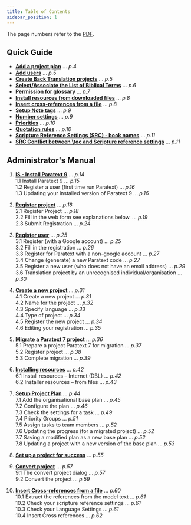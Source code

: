 ```yaml
---  
title: Table of Contents
sidebar_position: 1
---  
```


The page numbers refer to the [PDF](pathname:///img/Ptx-adminman-en-next.pdf).
  
## Quick Guide 

- [**Add a project plan**](Quick-guide-admn-tasks#add-a-project-plan.md) ... *p.4*  
- [**Add users**](Quick-guide-admn-tasks#add-users) ... *p.5*  
- [**Create Back Translation projects**](Quick-guide-admn-tasks#create-back-translation-projects)  ... *p.5*
- [**Select/Associate the List of Biblical Terms**](Quick-guide-admn-tasks#selectassociate-the-list-of-biblical-terms) ... *p.6*  
- [**Permission for glossary**](Quick-guide-admn-tasks#permission-for-glossary) ... *p.7*  
- [**Install resources from downloaded files**](Quick-guide-admn-tasks#install-resources-from-downloaded-files) ... *p.8*  
- [**Insert cross-references from a file**](Quick-guide-admn-tasks#insert-cross-references-from-a-file) ... *p.8*  
- [**Setup Note tags**](Quick-guide-admn-tasks#setup-note-tags) ... *p.9*  
- [**Number settings**](Quick-guide-admn-tasks#number-settings) ... *p.9*  
- [**Priorities**](Quick-guide-admn-tasks#priorities) ... *p.10*  
- [**Quotation rules**](Quick-guide-admn-tasks#quotation-rules) ... *p.10*  
- [**Scripture Reference Settings (SRC) - book names**](Quick-guide-admn-tasks#src---book-names) ... *p.11*  
- [**SRC Conflict between \\toc and Scripture reference settings**](Quick-guide-admn-tasks#src-conflict-between-toc-and-scripture-reference-settings) ... *p.11*  

## Administrator's Manual 

1. [**IS - Install Paratext 9**](1.IS.md)  ... *p.14*     
 1.1 Install Paratext 9  ... *p.15*  
 1.2 Register a user (first time run Paratext)  ... *p.16*      
 1.3 Updating your installed version of Paratext 9  ... *p.16*    
  
2. [**Register project**](2.REGP.md)  ... *p.18*   
 2.1 Register Project  ... *p.18*  
 2.2 Fill in the web form see explanations below.  ... *p.19*  
 2.3 Submit Registration  ... *p.24*  
  
3. [**Register user**](3.REGU.md)   ... *p.25*  
 3.1 Register (with a Google account)  ... *p.25*    
 3.2 Fill in the registration  ... *p.26*    
 3.3 Register for Paratext with a non-google account  ... *p.27*    
 3.4 Change (generate) a new Paratext code  ... *p.27*    
 3.5 Register a new user (who does not have an email address)  ... *p.29*    
 3.6 Translation project by an unrecognised individual/organisation  ... *p.30*    
   
4. [**Create a new project**](4.CP.md)  ... *p.31*  
  4.1 Create a new project  ... *p.31*    
  4.2 Name for the project  ... *p.32*    
  4.3 Specify language  ... *p.33*    
  4.4 Type of project  ... *p.34*    
  4.5 Register the new project  ... *p.34*    
  4.6 Editing your registration  ... *p.35*    
  
5. [**Migrate a Paratext 7 project**](5.MD.md)  ... *p.36*  
  5.1 Prepare a project Paratext 7 for migration  ... *p.37*    
  5.2 Register project  ... *p.38*    
  5.3 Complete migration  ... *p.39*    
  
6. [**Installing resources**](6.IR.md)  ... *p.42*  
 6.1 Install resources – Internet (DBL)  ... *p.42*    
 6.2 Installer resources – from files  ... *p.43*     
  
7. [**Setup Project Plan**](7.PP1.md)  ... *p.44*  
 7.1 Add the organisational base plan  ... *p.45*    
 7.2 Configure the plan  ... *p.46*    
 7.3 Check the settings for a task  ... *p.49*    
 7.4 Priority Groups  ... *p.51*  
 7.5 Assign tasks to team members  ... *p.52*    
 7.6 Updating the progress (for a migrated project)  ... *p.52*    
 7.7 Saving a modified plan as a new base plan  ... *p.52*    
 7.8 Updating a project with a new version of the base plan  ... *p.53*    
   
8. [**Set up a project for success**](8.SPS.md)  ... *p.55* 
  
9. [**Convert project**](9.CV.md)   ... *p.57*  
  9.1 The convert project dialog  ... *p.57*    
  9.2 Convert the project  ... *p.59*    
  
10. [**Insert Cross-references from a file**](10.CR.md)   ... *p.60*  
  10.1 Extract the references from the model text  ... *p.61*    
  10.2 Check your scripture reference settings  ... *p.61*    
  10.3 Check your Language Settings  ... *p.61*    
  10.4 Insert Cross references  ... *p.62*    
